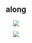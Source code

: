 <h2 align="center">along</h2>

<p align="center">
  <img src="https://github-readme-stats.vercel.app/api/?username=scripted1337&title_color=4F8CC9&text_color=9f9f9f&show_icons=true&bg_color=00000000&hide_border=true&icon_color=4F8CC9&hide_title=true&count_private=true" />
</p>

<a href="https://discord.com/users/777520013912834058">
  <p align="center">
    <img src="https://lanyard-profile-readme.vercel.app/api/777520013912834058" />
  </p>
